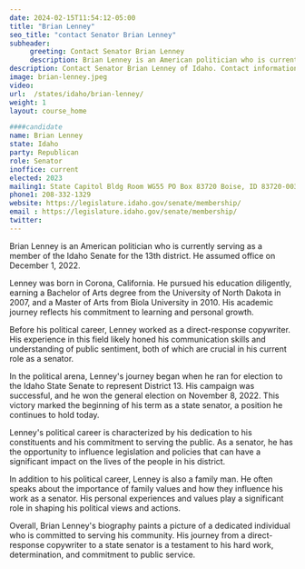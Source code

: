 ```yaml
---
date: 2024-02-15T11:54:12-05:00
title: "Brian Lenney"
seo_title: "contact Senator Brian Lenney"
subheader:
     greeting: Contact Senator Brian Lenney
     description: Brian Lenney is an American politician who is currently serving as a member of the Idaho Senate for the 13th district. He assumed office on December 1, 2022.
description: Contact Senator Brian Lenney of Idaho. Contact information for Brian Lenney includes email address, phone number, and mailing address.
image: brian-lenney.jpeg
video:
url:  /states/idaho/brian-lenney/
weight: 1
layout: course_home

####candidate
name: Brian Lenney
state: Idaho
party: Republican
role: Senator
inoffice: current
elected: 2023
mailing1: State Capitol Bldg Room WG55 PO Box 83720 Boise, ID 83720-0038
phone1: 208-332-1329
website: https://legislature.idaho.gov/senate/membership/
email : https://legislature.idaho.gov/senate/membership/
twitter:
---
```


Brian Lenney is an American politician who is currently serving as a member of the Idaho Senate for the 13th district. He assumed office on December 1, 2022.

Lenney was born in Corona, California. He pursued his education diligently, earning a Bachelor of Arts degree from the University of North Dakota in 2007, and a Master of Arts from Biola University in 2010. His academic journey reflects his commitment to learning and personal growth.

Before his political career, Lenney worked as a direct-response copywriter. His experience in this field likely honed his communication skills and understanding of public sentiment, both of which are crucial in his current role as a senator.

In the political arena, Lenney's journey began when he ran for election to the Idaho State Senate to represent District 13. His campaign was successful, and he won the general election on November 8, 2022. This victory marked the beginning of his term as a state senator, a position he continues to hold today.

Lenney's political career is characterized by his dedication to his constituents and his commitment to serving the public. As a senator, he has the opportunity to influence legislation and policies that can have a significant impact on the lives of the people in his district.

In addition to his political career, Lenney is also a family man. He often speaks about the importance of family values and how they influence his work as a senator. His personal experiences and values play a significant role in shaping his political views and actions.

Overall, Brian Lenney's biography paints a picture of a dedicated individual who is committed to serving his community. His journey from a direct-response copywriter to a state senator is a testament to his hard work, determination, and commitment to public service.
